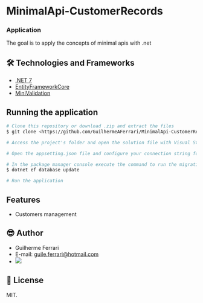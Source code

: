 # MinimalApi-CustomerRecords

### Application

The goal is to apply the concepts of minimal apis with .net

## 🛠 Technologies and Frameworks
- [.NET 7](https://dotnet.microsoft.com/en-us/download/dotnet/7.0)
- [EntityFrameworkCore](https://www.entityframeworktutorial.net/efcore/entity-framework-core.aspx)
- [MiniValidation](https://github.com/DamianEdwards/MiniValidation)

## Running the application
```bash
# Clone this repository or download .zip and extract the files
$ git clone <https://github.com/GuilhermeAFerrari/MinimalApi-CustomerRecords.git>

# Access the project's folder and open the solution file with Visual Studio or Visual Studio Code

# Open the appsetting.json file and configure your connection string for the database adding the values in the "ConnectionStrings" key and alter the options from AddDbContext on program.cs or use User Screts

# In the package manager console execute the command to run the migrations
$ dotnet ef database update

# Run the application
```

## Features
- Customers management

## 😎 Author
- Guilherme Ferrari
- E-mail: guile.ferrari@hotmail.com
- [<img src="https://img.shields.io/badge/linkedin-%230077B5.svg?&style=for-the-badge&logo=linkedin&logoColor=white" />](https://www.linkedin.com/in/guilherme-antonio-ferrari/)

## 📝 License
MIT.
